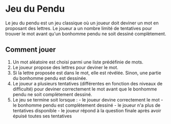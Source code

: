 # Jeu du Pendu

Le jeu du pendu est un jeu classique où un joueur doit deviner un mot en proposant des lettres. Le joueur a un nombre limité de tentatives pour trouver le mot avant qu'un bonhomme pendu ne soit dessiné complètement.

## Comment jouer

1. Un mot aléatoire est choisi parmi une liste prédéfinie de mots.
2. Le joueur propose des lettres pour deviner le mot.
3. Si la lettre proposée est dans le mot, elle est révélée. Sinon, une partie du bonhomme pendu est dessinée.
4. Le joueur a plusieurs tentatives (différentes en fonction des niveaux de difficulté) pour deviner correctement le mot avant que le bonhomme pendu ne soit complètement dessiné.
5. Le jeu se termine soit lorsque :
        - le joueur devine correctement le mot
        - le bonhomme pendu est complètement dessiné
        - le joueur n'a plus de tentatives disponible
        - le joueur répond à la question finale après avoir épuisé toutes ses tentatives